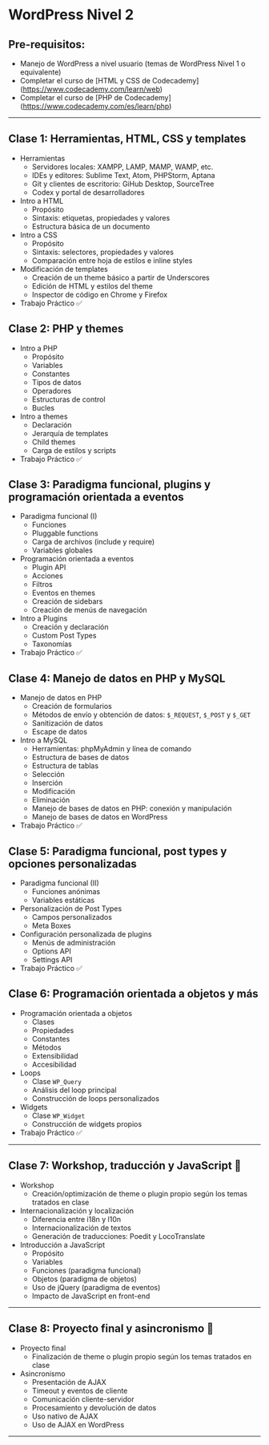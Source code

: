# WordPress Nivel 2

## Pre-requisitos:

* Manejo de WordPress a nivel usuario (temas de WordPress Nivel 1 o equivalente)
* Completar el curso de [HTML y CSS de Codecademy]  (<https://www.codecademy.com/learn/web>)
* Completar el curso de [PHP de Codecademy]  (<https://www.codecademy.com/es/learn/php>)

------------

## Clase 1: Herramientas, HTML, CSS y templates

  * Herramientas
    * Servidores locales: XAMPP, LAMP, MAMP, WAMP, etc.
    * IDEs y editores: Sublime Text, Atom, PHPStorm, Aptana
    * Git y clientes de escritorio: GiHub Desktop, SourceTree
    * Codex y portal de desarrolladores
  * Intro a HTML
    * Propósito
    * Sintaxis: etiquetas, propiedades y valores
    * Estructura básica de un documento
  * Intro a CSS
    * Propósito
    * Sintaxis: selectores, propiedades y valores
    * Comparación entre hoja de estilos e inline styles
  * Modificación de templates
    * Creación de un theme básico a partir de Underscores
    * Edición de HTML y estilos del theme
    * Inspector de código en Chrome y Firefox
  * Trabajo Práctico :white_check_mark:
 
## Clase 2: PHP y themes

  * Intro a PHP
    * Propósito
    * Variables
    * Constantes
    * Tipos de datos
    * Operadores
    * Estructuras de control
    * Bucles
  * Intro a themes
    * Declaración
    * Jerarquía de templates
    * Child themes
    * Carga de estilos y scripts
  * Trabajo Práctico :white_check_mark:
  
## Clase 3: Paradigma funcional, plugins y programación orientada a eventos

  * Paradigma funcional (I)
    * Funciones
    * Pluggable functions
    * Carga de archivos (include y require)
    * Variables globales
  * Programación orientada a eventos
    * Plugin API
    * Acciones
    * Filtros
    * Eventos en themes
    * Creación de sidebars
    * Creación de menús de navegación
  * Intro a Plugins
    * Creación y declaración
    * Custom Post Types
    * Taxonomías
  * Trabajo Práctico :white_check_mark:

## Clase 4: Manejo de datos en PHP y MySQL

  * Manejo de datos en PHP
    * Creación de formularios
    * Métodos de envío y obtención de datos: `$_REQUEST`, `$_POST` y `$_GET`
    * Sanitización de datos
    * Escape de datos
  * Intro a MySQL
    * Herramientas: phpMyAdmin y línea de comando
    * Estructura de bases de datos
    * Estructura de tablas
    * Selección
    * Inserción
    * Modificación
    * Eliminación
    * Manejo de bases de datos en PHP: conexión y manipulación
    * Manejo de bases de datos en WordPress
  * Trabajo Práctico :white_check_mark:
 
## Clase 5: Paradigma funcional, post types y opciones personalizadas

  * Paradigma funcional (II)
    * Funciones anónimas
    * Variables estáticas
  * Personalización de Post Types
    * Campos personalizados
    * Meta Boxes
  * Configuración personalizada de plugins
    * Menús de administración
    * Options API
    * Settings API
  * Trabajo Práctico :white_check_mark:
    
## Clase 6: Programación orientada a objetos y más

  * Programación orientada a objetos
    * Clases
    * Propiedades
    * Constantes
    * Métodos
    * Extensibilidad
    * Accesibilidad
  * Loops
    * Clase `WP_Query`
    * Análisis del loop principal
    * Construcción de loops personalizados
  * Widgets
    * Clase `WP_Widget`
    * Construcción de widgets propios
  * Trabajo Práctico :white_check_mark:
 
--------------

## Clase 7: Workshop, traducción y JavaScript :large_blue_circle:

  * Workshop
    * Creación/optimización de theme o plugin propio según los temas tratados en clase 
  * Internacionalización y localización
    * Diferencia entre i18n y l10n
    * Internacionalización de textos
    * Generación de traducciones: Poedit y LocoTranslate
  * Introducción a JavaScript
    * Propósito
    * Variables
    * Funciones (paradigma funcional)
    * Objetos (paradigma de objetos)
    * Uso de jQuery (paradigma de eventos)
    * Impacto de JavaScript en front-end

--------------
 
## Clase 8: Proyecto final y asincronismo :checkered_flag:

  * Proyecto final
    * Finalización de theme o plugin propio según los temas tratados en clase 
  * Asincronismo
    * Presentación de AJAX
    * Timeout y eventos de cliente
    * Comunicación cliente-servidor
    * Procesamiento y devolución de datos
    * Uso nativo de AJAX
    * Uso de AJAX en WordPress

----------------
